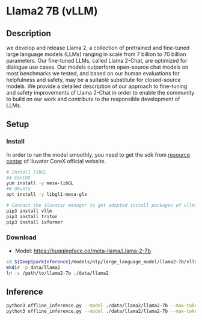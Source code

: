 # Llama2 7B (vLLM)

## Description

we develop and release Llama 2, a collection of pretrained and fine-tuned large language models (LLMs) ranging in scale
from 7 billion to 70 billion parameters. Our fine-tuned LLMs, called Llama 2-Chat, are optimized for dialogue use cases.
Our models outperform open-source chat models on most benchmarks we tested, and based on our human evaluations for
helpfulness and safety, may be a suitable substitute for closed-source models. We provide a detailed description of our
approach to fine-tuning and safety improvements of Llama 2-Chat in order to enable the community to build on our work
and contribute to the responsible development of LLMs.

## Setup

### Install

In order to run the model smoothly, you need to get the sdk from [resource
center](https://support.iluvatar.com/#/ProductLine?id=2) of Iluvatar CoreX official website.

```bash
# Install libGL
## CentOS
yum install -y mesa-libGL
## Ubuntu
apt install -y libgl1-mesa-glx

# Contact the iluvatar manager to get adapted install packages of vllm, triton, and ixformer
pip3 install vllm
pip3 install triton
pip3 install ixformer
```

### Download

- Model: <https://huggingface.co/meta-llama/Llama-2-7b>

```bash
cd ${DeepSparkInference}/models/nlp/large_language_model/llama2-7b/vllm
mkdir -p data/llama2
ln -s /path/to/llama2-7b ./data/llama2
```

## Inference

```bash
python3 offline_inference.py --model ./data/llama2/llama2-7b --max-tokens 256 -tp 1 --temperature 0.0
python3 offline_inference.py --model ./data/llama2/llama2-7b --max-tokens 256 -tp 2 --temperature 0.0
```
